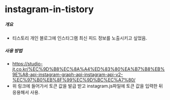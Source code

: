# instagram-in-tistory

##### 개요
- 티스토리 개인 블로그에 인스타그램 최신 피드 정보를 노출시키고 싶었음.

##### 사용 방법
- https://studio-jt.co.kr/%EC%9D%B8%EC%8A%A4%ED%83%80%EA%B7%B8%EB%9E%A8-api-instagram-graph-api-instagram-api-v2-%EC%97%B0%EB%8F%99%EC%9D%BC%EC%A7%80/
- 위 링크에 들어가서 토큰 값을 발급 받고 instagram.js파일에 토큰 값을 입력한 뒤 응용해서 사용.